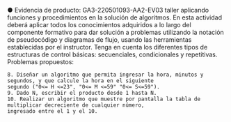 ● Evidencia de producto: GA3-220501093-AA2-EV03 taller aplicando funciones y procedimientos en la
solución de algoritmos.
En esta actividad deberá aplicar todos los conocimientos adquiridos a lo largo del componente formativo para dar
solución a problemas utilizando la notación de pseudocódigo y diagramas de flujo, usando las herramientas
establecidas por el instructor. Tenga en cuenta los diferentes tipos de estructuras de control básicas: secuenciales,
condicionales y repetitivas.
Problemas propuestos:
    
    8. Diseñar un algoritmo que permita ingresar la hora, minutos y segundos, y que calcule la hora en el siguiente
    segundo ("0<= H <=23", "0<= M <=59" "0<= S<=59").
    9. Dado N, escribir el producto desde 1 hasta N.
    10. Realizar un algoritmo que muestre por pantalla la tabla de multiplicar decreciente de cualquier número,
    ingresado entre el 1 y el 10.